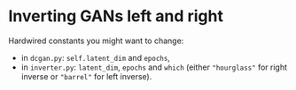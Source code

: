 # Inverting GANs left and right

Hardwired constants you might want to change:

- in `dcgan.py`: `self.latent_dim` and `epochs`,
- in `inverter.py`: `latent_dim`, `epochs` and `which` (either `"hourglass"` for right inverse or `"barrel"` for left inverse).
